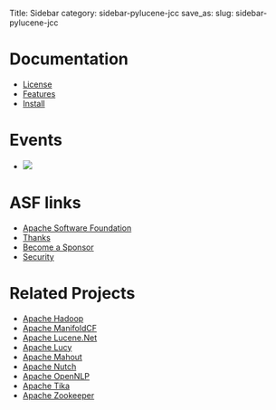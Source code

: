Title: Sidebar
category: sidebar-pylucene-jcc
save_as:
slug: sidebar-pylucene-jcc

# Documentation
  - [License](https://www.apache.org/licenses/)
  - [Features](features.html)
  - [Install](install.html)

# Events

  - <a  href="https://www.apache.org/events/current-event.html" target="_blank"><img src="https://www.apache.org/events/current-event-125x125.png"/></a>

# ASF links
  - [Apache Software Foundation](http://www.apache.org)
  - [Thanks](http://www.apache.org/foundation/thanks.html)
  - [Become a Sponsor](http://www.apache.org/foundation/sponsorship.html)
  - [Security](http://www.apache.org/security/)

# Related Projects
  - [Apache Hadoop](http://hadoop.apache.org)
  - [Apache ManifoldCF](http://manifoldcf.apache.org/)
  - [Apache Lucene.Net](http://lucenenet.apache.org/)
  - [Apache Lucy](http://lucy.apache.org/)
  - [Apache Mahout](http://mahout.apache.org)
  - [Apache Nutch](http://nutch.apache.org)
  - [Apache OpenNLP](http://opennlp.apache.org/)
  - [Apache Tika](http://tika.apache.org)
  - [Apache Zookeeper](http://zookeeper.apache.org)
